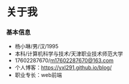 # 关于我

### 基本信息

-   杨小琳/男/汉/1995
-   本科/计算机科学与技术/天津职业技术师范大学
-   17602287670/m17602287670@163.com
-   个人博客：https://yxl291.github.io/blog/
-   职业专长：web前端

<!-- ### 工作经历 -->

